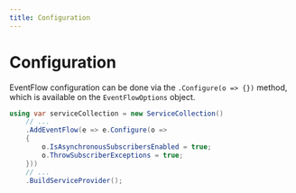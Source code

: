 ```yaml
---
title: Configuration
---
```


# Configuration

EventFlow configuration can be done via the `.Configure(o => {})` method, which is available on the `EventFlowOptions` object.

```csharp
using var serviceCollection = new ServiceCollection()
    // ...
    .AddEventFlow(e => e.Configure(o =>
    {
        o.IsAsynchronousSubscribersEnabled = true;
        o.ThrowSubscriberExceptions = true;
    }))
    // ...
    .BuildServiceProvider();
```
